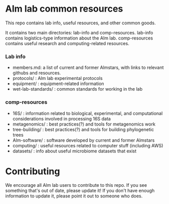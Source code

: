 # Alm lab common resources

This repo contains lab info, useful resources, and other common goods.

It contains two main directories: lab-info and comp-resources. lab-info
contains logistics-type information about the Alm lab. comp-resources
contains useful research and computing-related resources.

### Lab info

- members.md: a list of current and former Almstars, with links to
relevant githubs and resources.
- protocols/ : Alm lab experimental protocols
- equipment/ : equipment-related information
- wet-lab-standards/ : common standards for working in the lab

### comp-resources

- 16S/ : information related to biological, experimental, and computational
considerations involved in processing 16S data
- metagenomics/ : best practices(?) and tools for metagenomics work
- tree-building/ : best practices(?) and tools for building phylogenetic trees
- Alm-software/ : software developed by current and former Almstars
- computing/ : useful resources related to computer stuff (including AWS)
- datasets/ : info about useful microbiome datasets that exist

# Contributing

We encourage all Alm lab users to contribute to this repo. If you
see something that's out of date, please update it! If you don't have
enough information to update it, please point it out to someone who does.